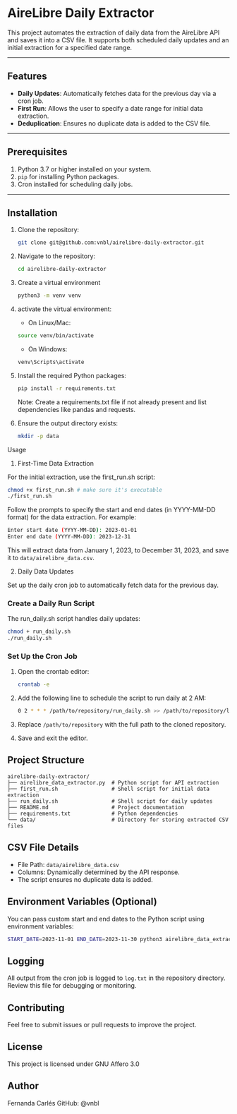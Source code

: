 # AireLibre Daily Extractor

This project automates the extraction of daily data from the AireLibre API and saves it into a CSV file. It supports both scheduled daily updates and an initial extraction for a specified date range.

---

## Features
- **Daily Updates**: Automatically fetches data for the previous day via a cron job.
- **First Run**: Allows the user to specify a date range for initial data extraction.
- **Deduplication**: Ensures no duplicate data is added to the CSV file.

---

## Prerequisites
1. Python 3.7 or higher installed on your system.
2. `pip` for installing Python packages.
3. Cron installed for scheduling daily jobs.

---

## Installation
1. Clone the repository:
   ```bash
   git clone git@github.com:vnbl/airelibre-daily-extractor.git
   ```

2. Navigate to the repository:
    ```bash
    cd airelibre-daily-extractor
    ```
3. Create a virtual environment
    ```bash
    python3 -m venv venv
    ```
4. activate the virtual environment:
    - On Linux/Mac:
    ```bash
    source venv/bin/activate
    ```
    - On Windows:
    ```bash
    venv\Scripts\activate
    ```
5. Install the required Python packages:
    ```bash
    pip install -r requirements.txt
    ```
    Note: Create a requirements.txt file if not already present and list dependencies like pandas and requests.

6. Ensure the output directory exists:
    ```bash
    mkdir -p data
    ```

Usage
1. First-Time Data Extraction

For the initial extraction, use the first_run.sh script:
```bash
chmod +x first_run.sh # make sure it's executable
./first_run.sh
 ```

Follow the prompts to specify the start and end dates (in YYYY-MM-DD format) for the data extraction. For example:
```bash
Enter start date (YYYY-MM-DD): 2023-01-01
Enter end date (YYYY-MM-DD): 2023-12-31
```

This will extract data from January 1, 2023, to December 31, 2023, and save it to `data/airelibre_data.csv`.

2. Daily Data Updates

Set up the daily cron job to automatically fetch data for the previous day.
### Create a Daily Run Script

The run_daily.sh script handles daily updates:
```bash
chmod + run_daily.sh
./run_daily.sh
```
### Set Up the Cron Job

1. Open the crontab editor:
    ```bash
    crontab -e
    ```

2. Add the following line to schedule the script to run daily at 2 AM:
    ```bash
    0 2 * * * /path/to/repository/run_daily.sh >> /path/to/repository/log.txt 2>&1
    ```

3. Replace `/path/to/repository` with the full path to the cloned repository.

4. Save and exit the editor.

## Project Structure

```
airelibre-daily-extractor/
├── airelibre_data_extractor.py  # Python script for API extraction
├── first_run.sh                 # Shell script for initial data extraction
├── run_daily.sh                 # Shell script for daily updates
├── README.md                    # Project documentation
├── requirements.txt             # Python dependencies
└── data/                        # Directory for storing extracted CSV files
```
## CSV File Details

- File Path: `data/airelibre_data.csv`
- Columns: Dynamically determined by the API response.
- The script ensures no duplicate data is added.

## Environment Variables (Optional)

You can pass custom start and end dates to the Python script using environment variables:
```bash
START_DATE=2023-11-01 END_DATE=2023-11-30 python3 airelibre_data_extractor.py
```

## Logging

All output from the cron job is logged to `log.txt` in the repository directory. Review this file for debugging or monitoring.

## Contributing

Feel free to submit issues or pull requests to improve the project.
## License

This project is licensed under GNU Affero 3.0

## Author

Fernanda Carlés
GitHub: @vnbl